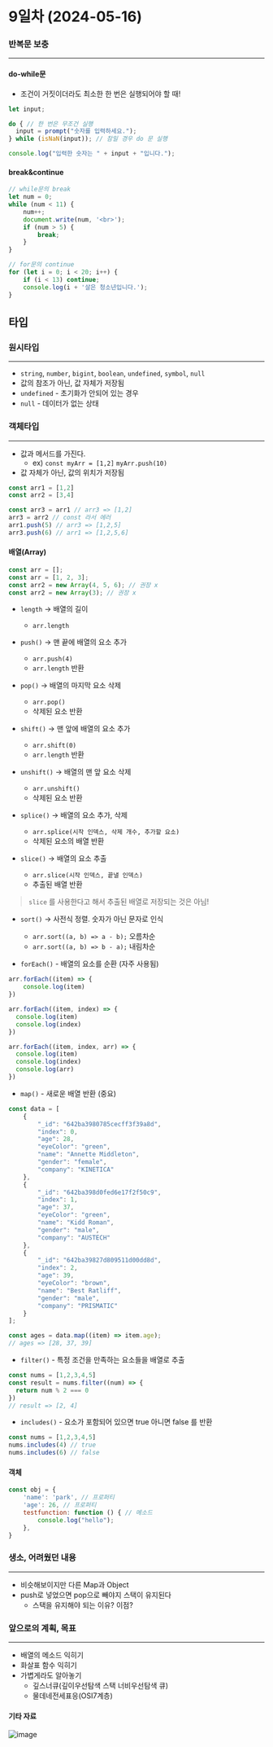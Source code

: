 # 9일차 (2024-05-16)

### 반복문 보충

---

#### do-while문
- 조건이 거짓이더라도 최소한 한 번은 실행되어야 할 때!

```javascript
let input;

do { // 한 번은 무조건 실행
  input = prompt("숫자를 입력하세요.");
} while (isNaN(input)); // 참일 경우 do 문 실행

console.log("입력한 숫자는 " + input + "입니다.");
```

#### break&continue

```javascript
// while문의 break
let num = 0;
while (num < 11) {
    num++;
    document.write(num, '<br>');
    if (num > 5) {
        break;
    }
}

// for문의 continue
for (let i = 0; i < 20; i++) {
    if (i < 13) continue;
    console.log(i + '살은 청소년입니다.');
}
```


## 타입

### 원시타입

---

- `string`, `number`, `bigint`, `boolean`, `undefined`, `symbol`, `null`
- 값의 참조가 아닌, 값 자체가 저장됨
- `undefined` - 초기화가 안되어 있는 경우
- `null` - 데이터가 없는 상태

### 객체타입

---

- 값과 메서드를 가진다.
    - ex) `const myArr = [1,2]` `myArr.push(10)`
- 값 자체가 아닌, 값의 위치가 저장됨
```javascript
const arr1 = [1,2]
const arr2 = [3,4]

const arr3 = arr1 // arr3 => [1,2]
arr3 = arr2 // const 라서 에러
arr1.push(5) // arr3 => [1,2,5]
arr3.push(6) // arr1 => [1,2,5,6]
```

#### 배열(Array)
```javascript
const arr = [];
const arr = [1, 2, 3];
const arr2 = new Array(4, 5, 6); // 권장 x
const arr2 = new Array(3); // 권장 x
```
- `length` -> 배열의 길이
    - `arr.length`


- `push()` -> 맨 끝에 배열의 요소 추가
    - `arr.push(4)`
    - `arr.length` 반환


- `pop()` -> 배열의 마지막 요소 삭제
    - `arr.pop()`
    - 삭제된 요소 반환


- `shift()` -> 맨 앞에 배열의 요소 추가
    - `arr.shift(0)`
    - `arr.length` 반환


- `unshift()` -> 배열의 맨 앞 요소 삭제
    - `arr.unshift()`
    - 삭제된 요소 반환


- `splice()` -> 배열의 요소 추가, 삭제
    - `arr.splice(시작 인덱스, 삭제 개수, 추가할 요소)`
    - 삭제된 요소의 배열 반환


- `slice()` -> 배열의 요소 추출
    - `arr.slice(시작 인덱스, 끝낼 인덱스)`
    - 추출된 배열 반환
> `slice` 를 사용한다고 해서 추출된 배열로 저장되는 것은 아님!


- `sort()` -> 사전식 정렬. 숫자가 아닌 문자로 인식
    - `arr.sort((a, b) => a - b);` 오름차순
    - `arr.sort((a, b) => b - a);` 내림차순


- `forEach()` - 배열의 요소를 순환 (자주 사용됨)
```javascript
arr.forEach((item) => {
    console.log(item)
})

arr.forEach((item, index) => {
  console.log(item)
  console.log(index)
})

arr.forEach((item, index, arr) => {
  console.log(item)
  console.log(index)
  console.log(arr)
})
```

- `map()` - 새로운 배열 반환 (중요)
```javascript
const data = [
    {
        "_id": "642ba3980785cecff3f39a8d",
        "index": 0,
        "age": 28,
        "eyeColor": "green",
        "name": "Annette Middleton",
        "gender": "female",
        "company": "KINETICA"
    },
    {
        "_id": "642ba398d0fed6e17f2f50c9",
        "index": 1,
        "age": 37,
        "eyeColor": "green",
        "name": "Kidd Roman",
        "gender": "male",
        "company": "AUSTECH"
    },
    {
        "_id": "642ba39827d809511d00dd8d",
        "index": 2,
        "age": 39,
        "eyeColor": "brown",
        "name": "Best Ratliff",
        "gender": "male",
        "company": "PRISMATIC"
    }
];

const ages = data.map((item) => item.age);
// ages => [28, 37, 39]
```

- `filter()` - 특정 조건을 만족하는 요소들을 배열로 추출
```javascript
const nums = [1,2,3,4,5]
const result = nums.filter((num) => {
  return num % 2 === 0
})
// result => [2, 4]
```

- `includes()` - 요소가 포함되어 있으면 true 아니면 false 를 반환
```javascript
const nums = [1,2,3,4,5]
nums.includes(4) // true
nums.includes(6) // false
```

#### 객체
```javascript
const obj = {
    'name': 'park', // 프로퍼티
    'age': 26, // 프로퍼티
    testfunction: function () { // 메소드
        console.log("hello");
    },
}
```

### 생소, 어려웠던 내용

---
- 비슷해보이지만 다른 Map과 Object
- push로 넣었으면 pop으로 빼야지 스택이 유지된다
  - 스택을 유지해야 되는 이유? 이점?

### 앞으로의 계획, 목표

---
- 배열의 메소드 익히기
- 화살표 함수 익히기
- 가볍게라도 알아놓기
  - 깊스너큐(깊이우선탐색 스택 너비우선탐색 큐)
  - 물데네전세표응(OSI7계층)

#### 기타 자료
![image](https://github.com/terranking1/TIL/assets/92567159/52a59fb3-5469-4e7f-8f39-e3269e3e4e55)

